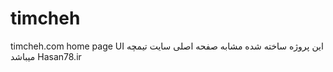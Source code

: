 # timcheh
timcheh.com home page UI
این پروژه ساخته شده مشابه صفحه اصلی سایت تیمچه میباشد
Hasan78.ir
